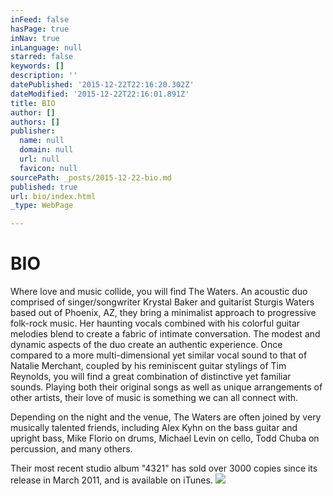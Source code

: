 ```yaml
---
inFeed: false
hasPage: true
inNav: true
inLanguage: null
starred: false
keywords: []
description: ''
datePublished: '2015-12-22T22:16:20.302Z'
dateModified: '2015-12-22T22:16:01.891Z'
title: BIO
author: []
authors: []
publisher:
  name: null
  domain: null
  url: null
  favicon: null
sourcePath: _posts/2015-12-22-bio.md
published: true
url: bio/index.html
_type: WebPage

---
```

# BIO

Where love and music collide, you will find The Waters. An acoustic duo comprised of singer/songwriter Krystal Baker and guitarist Sturgis Waters based out of Phoenix, AZ, they bring a minimalist approach to progressive folk-rock music. Her haunting vocals combined with his colorful guitar melodies blend to create a fabric of intimate conversation. The modest and dynamic aspects of the duo create an authentic experience. Once compared to a more multi-dimensional yet similar vocal sound to that of Natalie Merchant, coupled by his reminiscent guitar stylings of Tim Reynolds, you will find a great combination of distinctive yet familiar sounds. Playing both their original songs as well as unique arrangements of other artists, their love of music is something we can all connect with.

Depending on the night and the venue, The Waters are often joined by very musically talented friends, including Alex Kyhn on the bass guitar and upright bass, Mike Florio on drums, Michael Levin on cello, Todd Chuba on percussion, and many others.

Their most recent studio album "4321" has sold over 3000 copies since its release in March 2011, and is available on iTunes.
![](https://the-grid-user-content.s3-us-west-2.amazonaws.com/5846969a-d0d8-42cb-ac1f-bc5ca13e1528.jpg)